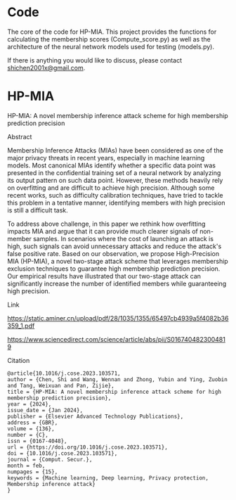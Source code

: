 # Code
The core of the code for HP-MIA.
This project provides the functions for calculating the membership scores (Compute_score.py) as well as the architecture of the neural network models used for testing (models.py).

If there is anything you would like to discuss, please contact shichen2001x@gmail.com.

# HP-MIA

HP-MIA: A novel membership inference attack scheme for high membership prediction precision

Abstract

Membership Inference Attacks (MIAs) have been considered as one of the major privacy threats in recent years, especially in machine learning models. Most canonical MIAs identify whether a specific data point was presented in the confidential training set of a neural network by analyzing its output pattern on such data point. However, these methods heavily rely on overfitting and are difficult to achieve high precision. Although some recent works, such as difficulty calibration techniques, have tried to tackle this problem in a tentative manner, identifying members with high precision is still a difficult task.

To address above challenge, in this paper we rethink how overfitting impacts MIA and argue that it can provide much clearer signals of non-member samples. In scenarios where the cost of launching an attack is high, such signals can avoid unnecessary attacks and reduce the attack's false positive rate. Based on our observation, we propose High-Precision MIA (HP-MIA), a novel two-stage attack scheme that leverages membership exclusion techniques to guarantee high membership prediction precision. Our empirical results have illustrated that our two-stage attack can significantly increase the number of identified members while guaranteeing high precision.


Link

https://static.aminer.cn/upload/pdf/28/1035/1355/65497cb4939a5f4082b36359_1.pdf

https://www.sciencedirect.com/science/article/abs/pii/S0167404823004819

Citation
```
@article{10.1016/j.cose.2023.103571,
author = {Chen, Shi and Wang, Wennan and Zhong, Yubin and Ying, Zuobin and Tang, Weixuan and Pan, Zijie},
title = {HP-MIA: A novel membership inference attack scheme for high membership prediction precision},
year = {2024},
issue_date = {Jan 2024},
publisher = {Elsevier Advanced Technology Publications},
address = {GBR},
volume = {136},
number = {C},
issn = {0167-4048},
url = {https://doi.org/10.1016/j.cose.2023.103571},
doi = {10.1016/j.cose.2023.103571},
journal = {Comput. Secur.},
month = feb,
numpages = {15},
keywords = {Machine learning, Deep learning, Privacy protection, Membership inference attack}
}
```
